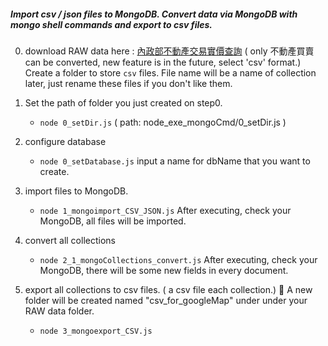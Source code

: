##### Import csv / json files to MongoDB. Convert data via MongoDB with mongo shell commands and export to csv files.

0. download RAW data here : [內政部不動產交易實價查詢](http://plvr.land.moi.gov.tw/DownloadOpenData)
( only 不動產買賣 can be converted, new feature is in the future, select 'csv' format.)
Create a folder to store `csv` files. File name will be a name of collection later, just rename these files if you don't like them.

1. Set the path of folder you just created on step0.

    - `node 0_setDir.js` 
    ( path:  node_exe_mongoCmd/0_setDir.js )
  
2. configure database 
    - `node 0_setDatabase.js` 
    input a name for dbName that you want to create.



3. import files to MongoDB.
    - `node 1_mongoimport_CSV_JSON.js`
    After executing, check your MongoDB, all files will be imported.



4. convert all collections
    - `node 2_1_mongoCollections_convert.js`
    After executing, check your MongoDB, there will be some new fields in every document.

5. export all collections to csv files. ( a csv file each collection.)  A new folder will be created named "csv_for_googleMap" under under your RAW data folder.
    - `node 3_mongoexport_CSV.js`